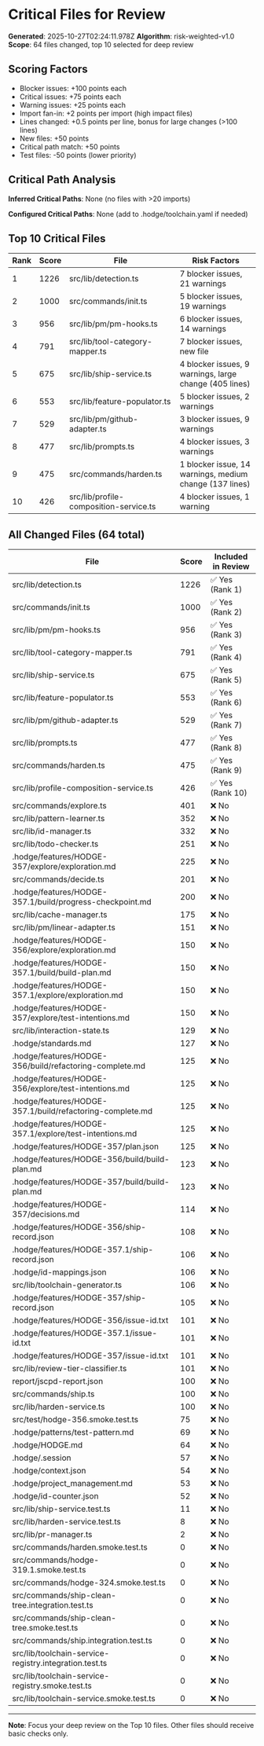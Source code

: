 # Critical Files for Review

**Generated**: 2025-10-27T02:24:11.978Z
**Algorithm**: risk-weighted-v1.0
**Scope**: 64 files changed, top 10 selected for deep review

## Scoring Factors

- Blocker issues: +100 points each
- Critical issues: +75 points each
- Warning issues: +25 points each
- Import fan-in: +2 points per import (high impact files)
- Lines changed: +0.5 points per line, bonus for large changes (>100 lines)
- New files: +50 points
- Critical path match: +50 points
- Test files: -50 points (lower priority)

## Critical Path Analysis

**Inferred Critical Paths**: None (no files with >20 imports)

**Configured Critical Paths**: None (add to .hodge/toolchain.yaml if needed)

## Top 10 Critical Files

| Rank | Score | File | Risk Factors |
|------|-------|------|-------------|
| 1 | 1226 | src/lib/detection.ts | 7 blocker issues, 21 warnings |
| 2 | 1000 | src/commands/init.ts | 5 blocker issues, 19 warnings |
| 3 | 956 | src/lib/pm/pm-hooks.ts | 6 blocker issues, 14 warnings |
| 4 | 791 | src/lib/tool-category-mapper.ts | 7 blocker issues, new file |
| 5 | 675 | src/lib/ship-service.ts | 4 blocker issues, 9 warnings, large change (405 lines) |
| 6 | 553 | src/lib/feature-populator.ts | 5 blocker issues, 2 warnings |
| 7 | 529 | src/lib/pm/github-adapter.ts | 3 blocker issues, 9 warnings |
| 8 | 477 | src/lib/prompts.ts | 4 blocker issues, 3 warnings |
| 9 | 475 | src/commands/harden.ts | 1 blocker issue, 14 warnings, medium change (137 lines) |
| 10 | 426 | src/lib/profile-composition-service.ts | 4 blocker issues, 1 warning |

## All Changed Files (64 total)

| File | Score | Included in Review |
|------|-------|-----------------|
| src/lib/detection.ts | 1226 | ✅ Yes (Rank 1) |
| src/commands/init.ts | 1000 | ✅ Yes (Rank 2) |
| src/lib/pm/pm-hooks.ts | 956 | ✅ Yes (Rank 3) |
| src/lib/tool-category-mapper.ts | 791 | ✅ Yes (Rank 4) |
| src/lib/ship-service.ts | 675 | ✅ Yes (Rank 5) |
| src/lib/feature-populator.ts | 553 | ✅ Yes (Rank 6) |
| src/lib/pm/github-adapter.ts | 529 | ✅ Yes (Rank 7) |
| src/lib/prompts.ts | 477 | ✅ Yes (Rank 8) |
| src/commands/harden.ts | 475 | ✅ Yes (Rank 9) |
| src/lib/profile-composition-service.ts | 426 | ✅ Yes (Rank 10) |
| src/commands/explore.ts | 401 | ❌ No |
| src/lib/pattern-learner.ts | 352 | ❌ No |
| src/lib/id-manager.ts | 332 | ❌ No |
| src/lib/todo-checker.ts | 251 | ❌ No |
| .hodge/features/HODGE-357/explore/exploration.md | 225 | ❌ No |
| src/commands/decide.ts | 201 | ❌ No |
| .hodge/features/HODGE-357.1/build/progress-checkpoint.md | 200 | ❌ No |
| src/lib/cache-manager.ts | 175 | ❌ No |
| src/lib/pm/linear-adapter.ts | 151 | ❌ No |
| .hodge/features/HODGE-356/explore/exploration.md | 150 | ❌ No |
| .hodge/features/HODGE-357.1/build/build-plan.md | 150 | ❌ No |
| .hodge/features/HODGE-357.1/explore/exploration.md | 150 | ❌ No |
| .hodge/features/HODGE-357/explore/test-intentions.md | 150 | ❌ No |
| src/lib/interaction-state.ts | 129 | ❌ No |
| .hodge/standards.md | 127 | ❌ No |
| .hodge/features/HODGE-356/build/refactoring-complete.md | 125 | ❌ No |
| .hodge/features/HODGE-356/explore/test-intentions.md | 125 | ❌ No |
| .hodge/features/HODGE-357.1/build/refactoring-complete.md | 125 | ❌ No |
| .hodge/features/HODGE-357.1/explore/test-intentions.md | 125 | ❌ No |
| .hodge/features/HODGE-357/plan.json | 125 | ❌ No |
| .hodge/features/HODGE-356/build/build-plan.md | 123 | ❌ No |
| .hodge/features/HODGE-357/build/build-plan.md | 123 | ❌ No |
| .hodge/features/HODGE-357/decisions.md | 114 | ❌ No |
| .hodge/features/HODGE-356/ship-record.json | 108 | ❌ No |
| .hodge/features/HODGE-357.1/ship-record.json | 106 | ❌ No |
| .hodge/id-mappings.json | 106 | ❌ No |
| src/lib/toolchain-generator.ts | 106 | ❌ No |
| .hodge/features/HODGE-357/ship-record.json | 105 | ❌ No |
| .hodge/features/HODGE-356/issue-id.txt | 101 | ❌ No |
| .hodge/features/HODGE-357.1/issue-id.txt | 101 | ❌ No |
| .hodge/features/HODGE-357/issue-id.txt | 101 | ❌ No |
| src/lib/review-tier-classifier.ts | 101 | ❌ No |
| report/jscpd-report.json | 100 | ❌ No |
| src/commands/ship.ts | 100 | ❌ No |
| src/lib/harden-service.ts | 100 | ❌ No |
| src/test/hodge-356.smoke.test.ts | 75 | ❌ No |
| .hodge/patterns/test-pattern.md | 69 | ❌ No |
| .hodge/HODGE.md | 64 | ❌ No |
| .hodge/.session | 57 | ❌ No |
| .hodge/context.json | 54 | ❌ No |
| .hodge/project_management.md | 53 | ❌ No |
| .hodge/id-counter.json | 52 | ❌ No |
| src/lib/ship-service.test.ts | 11 | ❌ No |
| src/lib/harden-service.test.ts | 8 | ❌ No |
| src/lib/pr-manager.ts | 2 | ❌ No |
| src/commands/harden.smoke.test.ts | 0 | ❌ No |
| src/commands/hodge-319.1.smoke.test.ts | 0 | ❌ No |
| src/commands/hodge-324.smoke.test.ts | 0 | ❌ No |
| src/commands/ship-clean-tree.integration.test.ts | 0 | ❌ No |
| src/commands/ship-clean-tree.smoke.test.ts | 0 | ❌ No |
| src/commands/ship.integration.test.ts | 0 | ❌ No |
| src/lib/toolchain-service-registry.integration.test.ts | 0 | ❌ No |
| src/lib/toolchain-service-registry.smoke.test.ts | 0 | ❌ No |
| src/lib/toolchain-service.smoke.test.ts | 0 | ❌ No |

---
**Note**: Focus your deep review on the Top 10 files. Other files should receive basic checks only.
